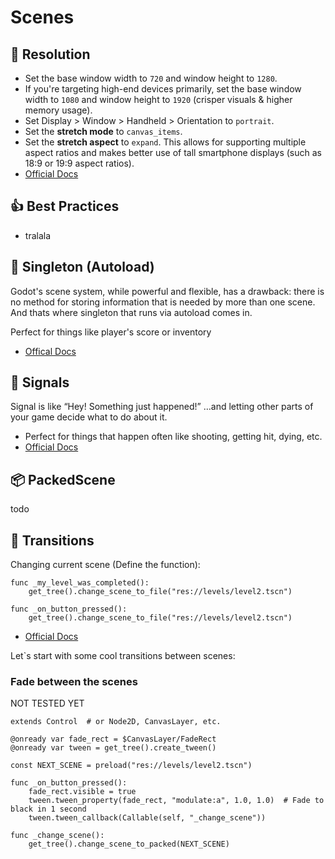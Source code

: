 # Scenes

## 📱 Resolution 
- Set the base window width to ``720`` and window height to ``1280``.
- If you're targeting high-end devices primarily, set the base window width to ``1080`` and window height to ``1920`` (crisper visuals & higher memory usage).
- Set Display > Window > Handheld > Orientation to ``portrait``.
- Set the **stretch mode** to ``canvas_items``.
- Set the **stretch aspect** to ``expand``. This allows for supporting multiple aspect ratios and makes better use of tall smartphone displays (such as 18:9 or 19:9 aspect ratios).
- [Official Docs](https://docs.godotengine.org/en/stable/tutorials/rendering/multiple_resolutions.html#mobile-game-in-portrait-mode)

## 👍 Best Practices 
- tralala

## 🧠 Singleton (Autoload) 
Godot's scene system, while powerful and flexible, has a drawback: there is no method for storing information that is needed by more than one scene. And thats where singleton that runs via autoload comes in.

Perfect for things like player's score or inventory
- [Offical Docs](https://docs.godotengine.org/en/stable/tutorials/scripting/singletons_autoload.html#doc-singletons-autoload)

## 🎯 Signals 
Signal is like “Hey! Something just happened!” …and letting other parts of your game decide what to do about it.

- Perfect for things that happen often like shooting, getting hit, dying, etc. 
- [Official Docs](https://docs.godotengine.org/en/stable/tutorials/scripting/instancing_with_signals.html#shooting-example)

## 📦 PackedScene
todo

## 🎃 Transitions 

Changing current scene (Define the function):

    func _my_level_was_completed():
	    get_tree().change_scene_to_file("res://levels/level2.tscn")

    func _on_button_pressed():
	    get_tree().change_scene_to_file("res://levels/level2.tscn")

- [Official Docs](https://docs.godotengine.org/en/stable/tutorials/scripting/scene_tree.html#changing-current-scene)

Let`s start with some cool transitions between scenes:

### Fade between the scenes
NOT TESTED YET

    extends Control  # or Node2D, CanvasLayer, etc.
    
    @onready var fade_rect = $CanvasLayer/FadeRect
    @onready var tween = get_tree().create_tween()
    
    const NEXT_SCENE = preload("res://levels/level2.tscn")
    
    func _on_button_pressed():
    	fade_rect.visible = true
    	tween.tween_property(fade_rect, "modulate:a", 1.0, 1.0)  # Fade to black in 1 second
    	tween.tween_callback(Callable(self, "_change_scene"))
    
    func _change_scene():
    	get_tree().change_scene_to_packed(NEXT_SCENE)
